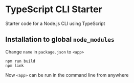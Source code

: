 # TypeScript CLI Starter

Starter code for a Node.js CLI using TypeScript

## Installation to global `node_modules`

Change `name` in `package.json` to `<app>`

```
npm run build
npm link
```

Now `<app>` can be run in the command line from anywhere

